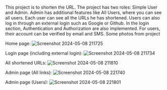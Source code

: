 This project is to shorten the URL.
The project has two roles: Simple User and Admin.
Admin has additional features like All Users, where you can see all users.
Each user can see all the URLs he has shortened.
Users can also log in through an external login such as Google or Github.
In the login section, Authentication and Authorization are also implemented. For users, their account can be verified by email and SMS.
Some photos from project

Home page:
![Screenshot 2024-05-08 211725](https://github.com/RigonP/Shortly/assets/120684946/2840bcef-f074-42c1-a345-f8345c291ca5)

Login page (including external login):
![Screenshot 2024-05-08 211734](https://github.com/RigonP/Shortly/assets/120684946/03ab4abc-05b5-432b-af70-ccfeda298154)

All shortened URLs:
![Screenshot 2024-05-08 211810](https://github.com/RigonP/Shortly/assets/120684946/6fd504c1-f46f-46ac-8e39-6df0e51e169b)

Admin page (All links):
![Screenshot 2024-05-08 221740](https://github.com/RigonP/Shortly/assets/120684946/194419f4-eb5d-4009-9a3e-7800422ad9fc)

Admin page (Users):
![Screenshot 2024-05-08 221801](https://github.com/RigonP/Shortly/assets/120684946/f43bf7aa-1465-43fe-9731-12c123fc9ffc)
